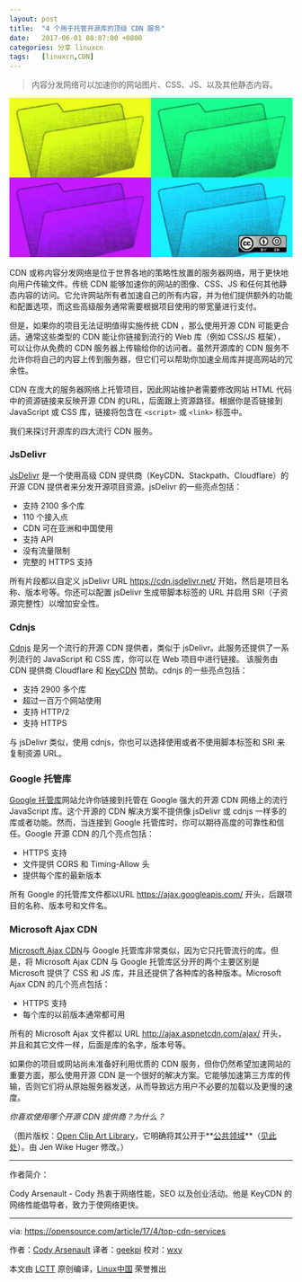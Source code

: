 ```yaml
---
layout: post
title:	"4 个用于托管开源库的顶级 CDN 服务"
date:	2017-06-01 08:07:00 +0800 
categories:	分享 linuxcn 
tags:	[linuxcn,CDN]
---
```




> 
> 内容分发网络可以加速你的网站图片、CSS、JS、以及其他静态内容。
> 
> 
> 


![Top 4 CDN services for hosting open source libraries](/Asserts/Images/album/201706/01/000849ptbbnvu9hkpbtpt1.jpg "Top 4 CDN services for hosting open source libraries")


CDN 或称内容分发网络是位于世界各地的策略性放置的服务器网络，用于更快地向用户传输文件。传统 CDN 能够加速你的网站的图像、CSS、JS 和任何其他静态内容的访问。它允许网站所有者加速自己的所有内容，并为他们提供额外的功能和配置选项，而这些高级服务通常需要根据项目使用的带宽量进行支付。


但是，如果你的项目无法证明值得实施传统 CDN ，那么使用开源 CDN 可能更合适。通常这些类型的 CDN 能让你链接到流行的 Web 库（例如 CSS/JS 框架），可以让你从免费的 CDN 服务器上传输给你的访问者。虽然开源库的 CDN 服务不允许你将自己的内容上传到服务器，但它们可以帮助你加速全局库并提高网站的冗余性。


CDN 在庞大的服务器网络上托管项目，因此网站维护者需要修改网站 HTML 代码中的资源链接来反映开源 CDN 的URL，后面跟上资源路径。根据你是否链接到 JavaScript 或 CSS 库，链接将包含在 `<script>` 或 `<link>` 标签中。


我们来探讨开源库的四大流行 CDN 服务。


### JsDelivr


[JsDelivr](http://www.jsdelivr.com/) 是一个使用高级 CDN 提供商（KeyCDN、Stackpath、Cloudflare）的开源 CDN 提供者来分发开源项目资源。jsDelivr 的一些亮点包括：


* 支持 2100 多个库
* 110 个接入点
* CDN 可在亚洲和中国使用
* 支持 API
* 没有流量限制
* 完整的 HTTPS 支持


所有片段都以自定义 jsDelivr URL <https://cdn.jsdelivr.net/> 开始，然后是项目名称、版本号等。你还可以配置 jsDelivr 生成带脚本标签的 URL 并启用 SRI（子资源完整性）以增加安全性。


### Cdnjs


[Cdnjs](https://cdnjs.com/) 是另一个流行的开源 CDN 提供者，类似于 jsDelivr。此服务还提供了一系列流行的 JavaScript 和 CSS 库，你可以在 Web 项目中进行链接。 该服务由 CDN 提供商 Cloudflare 和 [KeyCDN](https://www.keycdn.com/) 赞助。cdnjs 的一些亮点包括：


* 支持 2900 多个库
* 超过一百万个网站使用
* 支持 HTTP/2
* 支持 HTTPS


与 jsDelivr 类似，使用 cdnjs，你也可以选择使用或者不使用脚本标签和 SRI 来复制资源 URL。


### Google 托管库


[Google 托管库](https://developers.google.com/speed/libraries/)网站允许你链接到托管在 Google 强大的开源 CDN 网络上的流行 JavaScript 库。这个开源的 CDN 解决方案不提供像 jsDelivr 或 cdnjs 一样多的库或者功能。然而，当连接到 Google 托管库时，你可以期待高度的可靠性和信任。Google 开源 CDN 的几个亮点包括：


* HTTPS 支持
* 文件提供 CORS 和 Timing-Allow 头
* 提供每个库的最新版本


所有 Google 的托管库文件都以URL <https://ajax.googleapis.com/> 开头，后跟项目的名称、版本号和文件名。


### Microsoft Ajax CDN


[Microsoft Ajax CDN](https://www.asp.net/ajax/cdn)与 Google 托管库非常类似，因为它只托管流行的库。但是，将 Microsoft Ajax CDN 与 Google 托管库区分开的两个主要区别是 Microsoft 提供了 CSS 和 JS 库，并且还提供了各种库的各种版本。Microsoft Ajax CDN 的几个亮点包括：


* HTTPS 支持
* 每个库的以前版本通常都可用


所有的 Microsoft Ajax 文件都以 URL <http://ajax.aspnetcdn.com/ajax/> 开头，并且和其它文件一样，后面是库的名字，版本号等。


如果你的项目或网站尚未准备好利用优质的 CDN 服务，但你仍然希望加速网站的重要方面，那么使用开源 CDN 是一个很好的解决方案。它能够加速第三方库的传输，否则它们将从原始服务器发送，从而导致远方用户不必要的加载以及更慢的速度。


 *你喜欢使用哪个开源 CDN 提供商？为什么？*


（图片版权：[Open Clip Art Library](https://en.wikipedia.org/wiki/Open_Clip_Art_Library)，它明确将其公开于**[公共领域](https://en.wikipedia.org/wiki/public_domain)**（[见此处](https://openclipart.org/share)）。由 Jen Wike Huger 修改。）




---


作者简介：


Cody Arsenault - Cody 热衷于网络性能，SEO 以及创业活动。他是 KeyCDN 的网络性能倡导者，致力于使网络更快。




---


via: <https://opensource.com/article/17/4/top-cdn-services>


作者：[Cody Arsenault](https://opensource.com/users/codya) 译者：[geekpi](https://github.com/geekpi) 校对：[wxy](https://github.com/wxy)


本文由 [LCTT](https://github.com/LCTT/TranslateProject) 原创编译，[Linux中国](https://linux.cn/) 荣誉推出
